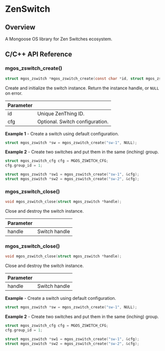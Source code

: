 # ZenSwitch
## Overview
A Mongoose OS library for Zen Switches ecosystem.
## C/C++ API Reference
### mgos_zswitch_create()
```c
struct mgos_zswitch *mgos_zswitch_create(const char *id, struct mgos_zswitch_cfg *cfg);
```
Create and initialize the switch instance. Return the instance handle, or `NULL` on error.

|Parameter||
|--|--|
|id|Unique ZenThing ID.|
|cfg|Optional. Switch configuration.|

**Example 1** - Create a switch using default configuration.
```c
struct mgos_zswitch *sw = mgos_zswitch_create("sw-1", NULL);
```
**Example 2** - Create two switches and put them in the same (inching) group.
```c
struct mgos_zswitch_cfg cfg = MGOS_ZSWITCH_CFG;
cfg.group_id = 1;

struct mgos_zswitch *sw1 = mgos_zswitch_create("sw-1", &cfg);
struct mgos_zswitch *sw2 = mgos_zswitch_create("sw-2", &cfg);
```
### mgos_zswitch_close()
```c
void mgos_zswitch_close(struct mgos_zswitch *handle);
```
Close and destroy the switch instance.

|Parameter||
|--|--|
|handle|Switch handle|
### mgos_zswitch_close()
```c
void mgos_zswitch_close(struct mgos_zswitch *handle);
```
Close and destroy the switch instance.

|Parameter||
|--|--|
|handle|Switch handle|

**Example** - Create a switch using default configuration.
```c
struct mgos_zswitch *sw = mgos_zswitch_create("sw-1", NULL);
```
**Example 2** - Create two switches and put them in the same (inching) group.
```c
struct mgos_zswitch_cfg cfg = MGOS_ZSWITCH_CFG;
cfg.group_id = 1;

struct mgos_zswitch *sw1 = mgos_zswitch_create("sw-1", &cfg);
struct mgos_zswitch *sw2 = mgos_zswitch_create("sw-2", &cfg);
```
